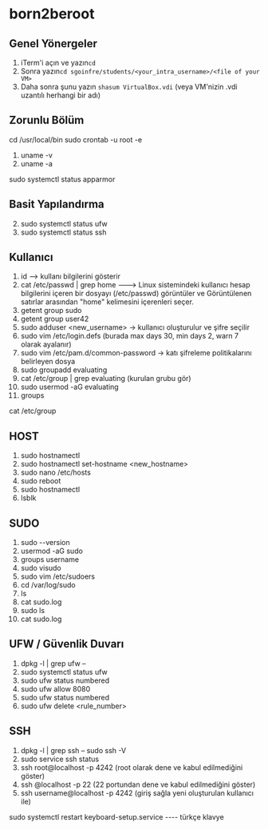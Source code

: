 # born2beroot
## Genel Yönergeler
1. iTerm'i açın ve yazın`cd`
2. Sonra yazın`cd sgoinfre/students/<your_intra_username>/<file of your VM>`
3. Daha sonra şunu yazın `shasum VirtualBox.vdi` (veya VM'nizin .vdi uzantılı herhangi bir adı)

## Zorunlu Bölüm
cd /usr/local/bin
sudo crontab -u root -e 
1. uname -v
2. uname -a

sudo systemctl status apparmor

## Basit Yapılandırma
2. sudo systemctl status ufw 
4. sudo systemctl status ssh 

## Kullanıcı
1. id <username> --> kullanı bilgilerini gösterir 
2. cat /etc/passwd | grep home --->  Linux sistemindeki kullanıcı hesap bilgilerini içeren bir dosyayı (/etc/passwd) görüntüler ve Görüntülenen satırlar arasından "home" kelimesini içerenleri seçer.
4. getent group sudo
5. getent group user42
6. sudo adduser  <new_username> → kullanıcı oluşturulur ve şifre seçilir
7. sudo vim /etc/login.defs (burada max days 30, min days 2, warn 7 olarak ayalanır)
8. sudo vim /etc/pam.d/common-password -> katı şifreleme politikalarını belirleyen dosya 
9. sudo groupadd evaluating
10. cat /etc/group | grep evaluating (kurulan grubu gör)
11. sudo usermod -aG evaluating <username>
12. groups <username>

cat /etc/group

## HOST
1. sudo hostnamectl
2. sudo hostnamectl set-hostname <new_hostname>
3. sudo nano /etc/hosts
4. sudo reboot
5. sudo hostnamectl
6. lsblk

## SUDO
1. sudo --version
2. usermod -aG sudo <username>
3. groups username
4. sudo visudo
5. sudo vim /etc/sudoers
6. cd /var/log/sudo
7. ls 
8. cat sudo.log
9. sudo ls
10. cat sudo.log

## UFW / Güvenlik Duvarı
1. dpkg -l | grep ufw –
2. sudo systemctl status ufw
3. sudo ufw status numbered
4. sudo ufw allow 8080
5. sudo ufw status numbered
6. sudo ufw delete <rule_number>

## SSH
1. dpkg -l | grep ssh –    sudo ssh -V
2. sudo service ssh status
3. ssh root@localhost -p 4242 (root olarak dene ve kabul edilmediğini göster)
4. ssh <username>@localhost -p 22 (22 portundan dene ve kabul edilmediğini göster)
5. ssh username@localhost -p 4242 (giriş sağla yeni oluşturulan kullanıcı ile)
   

sudo systemctl restart keyboard-setup.service ---- türkçe klavye
